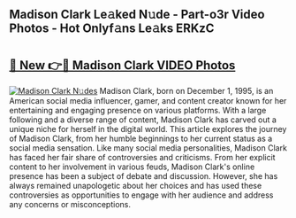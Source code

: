 ## Madison Clark Le𝚊ked N𝚞de - Part-o3r Video Photos - Hot Onlyf𝚊ns Le𝚊ks ERKzC

# <h2><a href="http://ab35162.deff.icu/?id=Madison+Clark">🔗 New 👉🔴 Madison Clark VIDEO Photos</a></h2>

[![Madison Clark N𝚞des](https://i.imgur.com/rIISA9y.gif)](http://ab35162.deff.icu/?id=Madison+Clark)
Madison Clark, born on December 1, 1995, is an American social media influencer, gamer, and content creator known for her entertaining and engaging presence on various platforms. With a large following and a diverse range of content, Madison Clark has carved out a unique niche for herself in the digital world. This article explores the journey of Madison Clark, from her humble beginnings to her current status as a social media sensation. Like many social media personalities, Madison Clark has faced her fair share of controversies and criticisms. From her explicit content to her involvement in various feuds, Madison Clark's online presence has been a subject of debate and discussion. However, she has always remained unapologetic about her choices and has used these controversies as opportunities to engage with her audience and address any concerns or misconceptions.
